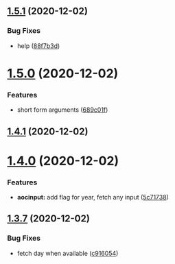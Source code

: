 ## [1.5.1](https://github.com/dds/aoc2020/compare/v1.5.0...v1.5.1) (2020-12-02)


### Bug Fixes

* help ([88f7b3d](https://github.com/dds/aoc2020/commit/88f7b3d4149ebb43e366543085ff15d7602f79e2))



# [1.5.0](https://github.com/dds/aoc2020/compare/v1.4.1...v1.5.0) (2020-12-02)


### Features

* short form arguments ([689c01f](https://github.com/dds/aoc2020/commit/689c01f87e11c5015beb591baaa3bf0cbd721e9d))



## [1.4.1](https://github.com/dds/aoc2020/compare/v1.4.0...v1.4.1) (2020-12-02)



# [1.4.0](https://github.com/dds/aoc2020/compare/v1.3.7...v1.4.0) (2020-12-02)


### Features

* **aocinput:** add flag for year, fetch any input ([5c71738](https://github.com/dds/aoc2020/commit/5c71738762ebea156c0d78d83d208ad1fb9cda1b))



## [1.3.7](https://github.com/dds/aoc2020/compare/v1.3.6...v1.3.7) (2020-12-02)


### Bug Fixes

* fetch day when available ([c916054](https://github.com/dds/aoc2020/commit/c916054363cc4ceb028434e14055dcfa1f7c87e1))



